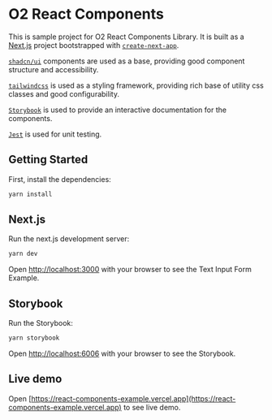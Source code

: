 # O2 React Components

This is sample project for O2 React Components Library. It is built as a [Next.js](https://nextjs.org) project bootstrapped with [`create-next-app`](https://nextjs.org/docs/app/api-reference/cli/create-next-app).

[`shadcn/ui`](https://ui.shadcn.com) components are used as a base, providing good component structure and accessibility.

[`tailwindcss`](https://tailwindcss.com) is used as a styling framework, providing rich base of utility css classes and good configurability.

[`Storybook`](https://storybook.js.org) is used to provide an interactive documentation for the components.

[`Jest`](https://jestjs.io) is used for unit testing.

## Getting Started

First, install the dependencies:

```bash
yarn install
```

## Next.js

Run the next.js development server:

```bash
yarn dev
```

Open [http://localhost:3000](http://localhost:3000) with your browser to see the Text Input Form Example.

## Storybook

Run the Storybook:

```bash
yarn storybook
```

Open [http://localhost:6006](http://localhost:6006) with your browser to see the Storybook.

## Live demo

Open [https://react-components-example.vercel.app](https://react-components-example.vercel.app) to see live demo.
